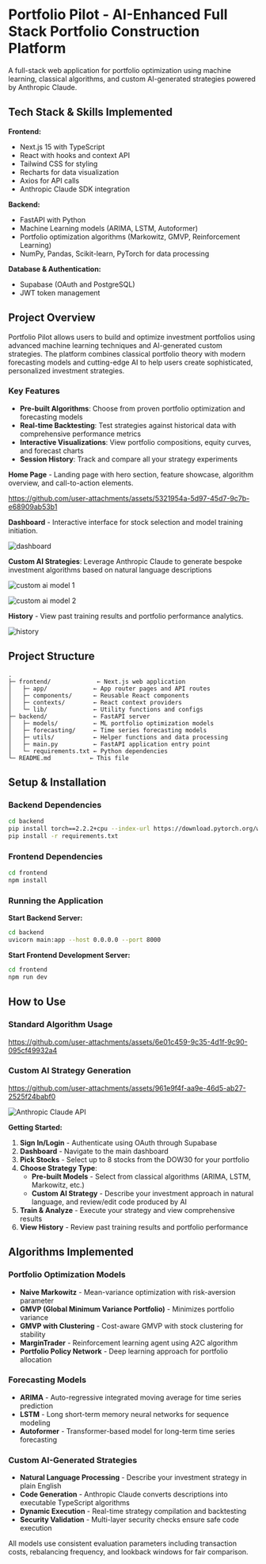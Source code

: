 # Portfolio Pilot - AI-Enhanced Full Stack Portfolio Construction Platform

A full-stack web application for portfolio optimization using machine learning, classical algorithms, and custom AI-generated strategies powered by Anthropic Claude.

## Tech Stack & Skills Implemented

**Frontend:**
- Next.js 15 with TypeScript
- React with hooks and context API
- Tailwind CSS for styling
- Recharts for data visualization
- Axios for API calls
- Anthropic Claude SDK integration

**Backend:**
- FastAPI with Python
- Machine Learning models (ARIMA, LSTM, Autoformer)
- Portfolio optimization algorithms (Markowitz, GMVP, Reinforcement Learning)
- NumPy, Pandas, Scikit-learn, PyTorch for data processing

**Database & Authentication:**
- Supabase (OAuth and PostgreSQL)
- JWT token management

## Project Overview

Portfolio Pilot allows users to build and optimize investment portfolios using advanced machine learning techniques and AI-generated custom strategies. The platform combines classical portfolio theory with modern forecasting models and cutting-edge AI to help users create sophisticated, personalized investment strategies.

### Key Features

- **Pre-built Algorithms**: Choose from proven portfolio optimization and forecasting models
- **Real-time Backtesting**: Test strategies against historical data with comprehensive performance metrics
- **Interactive Visualizations**: View portfolio compositions, equity curves, and forecast charts
- **Session History**: Track and compare all your strategy experiments
  
**Home Page** - Landing page with hero section, feature showcase, algorithm overview, and call-to-action elements.

https://github.com/user-attachments/assets/5321954a-5d97-45d7-9c7b-e68909ab53b1

**Dashboard** - Interactive interface for stock selection and model training initiation.

![dashboard](https://github.com/user-attachments/assets/2985319e-233c-435c-8f51-cdf9a873e09d)

**Custom AI Strategies**: Leverage Anthropic Claude to generate bespoke investment algorithms based on natural language descriptions

![custom ai model 1](https://github.com/user-attachments/assets/acc141fd-f2a1-4b98-b1f8-c70076b35f64)

![custom ai model 2](https://github.com/user-attachments/assets/d10bf847-97ab-4cec-a2a1-3a7b804dbf4b)

**History** - View past training results and portfolio performance analytics.

![history](https://github.com/user-attachments/assets/d0081d65-f069-469c-b3ff-11e396194c5b)

## Project Structure

```
.
├─ frontend/             ← Next.js web application
│   ├─ app/             ← App router pages and API routes
│   ├─ components/      ← Reusable React components
│   ├─ contexts/        ← React context providers
│   └─ lib/             ← Utility functions and configs
├─ backend/             ← FastAPI server
│   ├─ models/          ← ML portfolio optimization models
│   ├─ forecasting/     ← Time series forecasting models
│   ├─ utils/           ← Helper functions and data processing
│   ├─ main.py          ← FastAPI application entry point
│   └─ requirements.txt ← Python dependencies
└─ README.md           ← This file
```

## Setup & Installation

### Backend Dependencies
```bash
cd backend
pip install torch==2.2.2+cpu --index-url https://download.pytorch.org/whl/cpu
pip install -r requirements.txt
```

### Frontend Dependencies
```bash
cd frontend
npm install
```

### Running the Application

**Start Backend Server:**
```bash
cd backend
uvicorn main:app --host 0.0.0.0 --port 8000
```

**Start Frontend Development Server:**
```bash
cd frontend
npm run dev
```

## How to Use

### Standard Algorithm Usage

https://github.com/user-attachments/assets/6e01c459-9c35-4d1f-9c90-095cf49932a4

### Custom AI Strategy Generation

https://github.com/user-attachments/assets/961e9f4f-aa9e-46d5-ab27-2525f24babf0

![Anthropic Claude API](https://github.com/user-attachments/assets/9b199f16-6ed8-4f9b-884b-dbd32a35538b)

**Getting Started:**
1. **Sign In/Login** - Authenticate using OAuth through Supabase
2. **Dashboard** - Navigate to the main dashboard
3. **Pick Stocks** - Select up to 8 stocks from the DOW30 for your portfolio
4. **Choose Strategy Type**:
   - **Pre-built Models** - Select from classical algorithms (ARIMA, LSTM, Markowitz, etc.)
   - **Custom AI Strategy** - Describe your investment approach in natural language, and review/edit code produced by AI
5. **Train & Analyze** - Execute your strategy and view comprehensive results
6. **View History** - Review past training results and portfolio performance

## Algorithms Implemented

### Portfolio Optimization Models
- **Naive Markowitz** - Mean-variance optimization with risk-aversion parameter
- **GMVP (Global Minimum Variance Portfolio)** - Minimizes portfolio variance
- **GMVP with Clustering** - Cost-aware GMVP with stock clustering for stability
- **MarginTrader** - Reinforcement learning agent using A2C algorithm
- **Portfolio Policy Network** - Deep learning approach for portfolio allocation

### Forecasting Models
- **ARIMA** - Auto-regressive integrated moving average for time series prediction
- **LSTM** - Long short-term memory neural networks for sequence modeling
- **Autoformer** - Transformer-based model for long-term time series forecasting

### Custom AI-Generated Strategies
- **Natural Language Processing** - Describe your investment strategy in plain English
- **Code Generation** - Anthropic Claude converts descriptions into executable TypeScript algorithms
- **Dynamic Execution** - Real-time strategy compilation and backtesting
- **Security Validation** - Multi-layer security checks ensure safe code execution

All models use consistent evaluation parameters including transaction costs, rebalancing frequency, and lookback windows for fair comparison.
